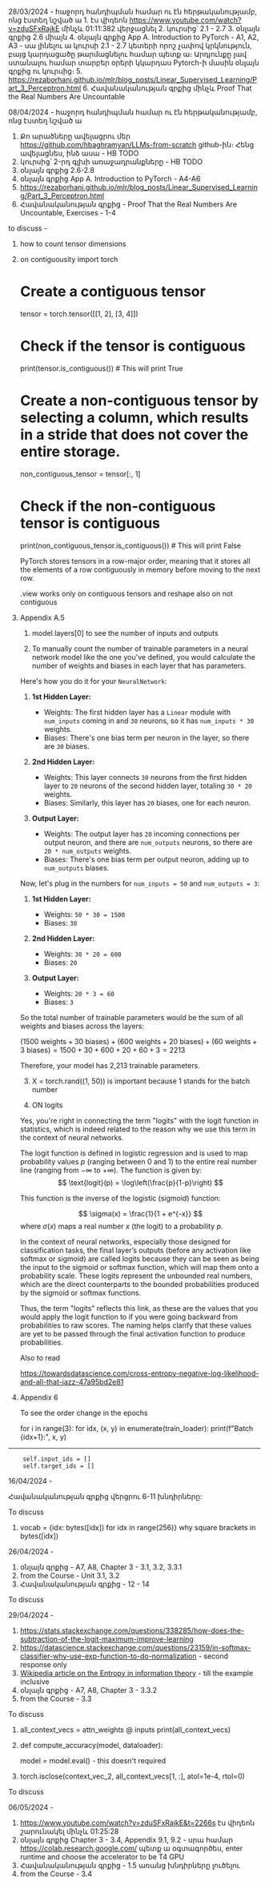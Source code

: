 28/03/2024 - հաջորդ հանդիպման համար ու էն հերթականությամբ, ոնց էստեղ նշված ա
1.⁠ ⁠էս վիդեոն https://www.youtube.com/watch?v=zduSFxRajkE մինչև 01:11:382 վերջացնել
2. ⁠կուրսից՝ 2.1 - 2.7
3. օնլայն գրքից 2.6 միայն
4. օնլայն գրքից App A. Introduction to PyTorch - A1, A2, A3 - սա լինելու ա կուրսի 2.1 - 2.7 կետերի որոշ չափով կրկնություն, բայց կարդացածը թարմացնելու համար պետք ա։ Արդյունքը լավ ստանալու համար տարբեր օրերի կկարդաս Pytorch-ի մասին օնլայն գրքից ու կուրսից։
5. https://rezaborhani.github.io/mlr/blog_posts/Linear_Supervised_Learning/Part_3_Perceptron.html
6. ⁠⁠Հավանականության գրքից մինչև Proof That the Real Numbers Are Uncountable


08/04/2024 - հաջորդ հանդիպման համար ու էն հերթականությամբ, ոնց էստեղ նշված ա
1. Քո արածները ավելացրու մեր https://github.com/hbaghramyan/LLMs-from-scratch github-ին։ Հենց ավելացնես, ինձ ասա - HB TODO
2. ⁠կուրսից՝ 2-րդ գլխի առաջադրանքները - HB TODO
3. օնլայն գրքից 2.6-2.8
4. օնլայն գրքից App A. Introduction to PyTorch - A4-A6
5. https://rezaborhani.github.io/mlr/blog_posts/Linear_Supervised_Learning/Part_3_Perceptron.html
6. ⁠⁠Հավանականության գրքից - Proof That the Real Numbers Are Uncountable, Exercises - 1-4

to discuss - 
1. how to count tensor dimensions
2. on contiguousity
    import torch

    # Create a contiguous tensor
    tensor = torch.tensor([[1, 2], [3, 4]])

    # Check if the tensor is contiguous
    print(tensor.is_contiguous())  # This will print True

    # Create a non-contiguous tensor by selecting a column, which results in a stride that does not cover the entire storage.
    non_contiguous_tensor = tensor[:, 1]

    # Check if the non-contiguous tensor is contiguous
    print(non_contiguous_tensor.is_contiguous())  # This will print False

    PyTorch stores tensors in a row-major order, meaning that it stores all the elements of a row contiguously in memory before moving to the next row.

    .view works only on contiguous tensors and reshape also on not contiguous
3. Appendix A.5
    1. model.layers[0] to see the number of inputs and outputs

    2. To manually count the number of trainable parameters in a neural network model like the one you've defined, you would calculate the number of weights and biases in each layer that has parameters. 

    Here's how you do it for your `NeuralNetwork`:

    1. **1st Hidden Layer:**
        - Weights: The first hidden layer has a `Linear` module with `num_inputs` coming in and `30` neurons, so it has `num_inputs * 30` weights.
        - Biases: There's one bias term per neuron in the layer, so there are `30` biases.

    2. **2nd Hidden Layer:**
        - Weights: This layer connects `30` neurons from the first hidden layer to `20` neurons of the second hidden layer, totaling `30 * 20` weights.
        - Biases: Similarly, this layer has `20` biases, one for each neuron.

    3. **Output Layer:**
        - Weights: The output layer has `20` incoming connections per output neuron, and there are `num_outputs` neurons, so there are `20 * num_outputs` weights.
        - Biases: There's one bias term per output neuron, adding up to `num_outputs` biases.

    Now, let's plug in the numbers for `num_inputs = 50` and `num_outputs = 3`:

    1. **1st Hidden Layer:**
        - Weights: `50 * 30 = 1500`
        - Biases: `30`

    2. **2nd Hidden Layer:**
        - Weights: `30 * 20 = 600`
        - Biases: `20`

    3. **Output Layer:**
        - Weights: `20 * 3 = 60`
        - Biases: `3`

    So the total number of trainable parameters would be the sum of all weights and biases across the layers:


    $(1500 \text{ weights} + 30 \text{ biases}) + (600 \text{ weights} + 20 \text{ biases}) + (60 \text{ weights} + 3 \text{ biases}) = 1500 + 30 + 600 + 20 + 60 + 3 = 2213$

    Therefore, your model has 2,213 trainable parameters.

    3. X = torch.rand((1, 50)) is important because 1 stands for the batch number

    4. ON logits

    Yes, you're right in connecting the term "logits" with the logit function in statistics, which is indeed related to the reason why we use this term in the context of neural networks.

    The logit function is defined in logistic regression and is used to map probability values $p$ (ranging between 0 and 1) to the entire real number line (ranging from $-\infty$ to $+\infty$). The function is given by:
    $$
    \text{logit}(p) = \log\left(\frac{p}{1-p}\right)
    $$

    This function is the inverse of the logistic (sigmoid) function:

    $$
    \sigma(x) = \frac{1}{1 + e^{-x}}
    $$
    where $\sigma(x)$ maps a real number $x$ (the logit) to a probability $p$.

    In the context of neural networks, especially those designed for classification tasks, the final layer’s outputs (before any activation like softmax or sigmoid) are called logits because they can be seen as being the input to the sigmoid or softmax function, which will map them onto a probability scale. These logits represent the unbounded real numbers, which are the direct counterparts to the bounded probabilities produced by the sigmoid or softmax functions.

    Thus, the term "logits" reflects this link, as these are the values that you would apply the logit function to if you were going backward from probabilities to raw scores. The naming helps clarify that these values are yet to be passed through the final activation function to produce probabilities.

    Also to read

    https://towardsdatascience.com/cross-entropy-negative-log-likelihood-and-all-that-jazz-47a95bd2e81

4. Appendix 6

    To see the order change in the epochs

    for i in range(3):
    for idx, (x, y) in enumerate(train_loader):
        print(f"Batch {idx+1}:", x, y)
______________________________________
        self.input_ids = []
        self.target_ids = []

16/04/2024 -

Հավանականության գրքից վերցրու 6-11 խնդիրները:

To discuss

1. vocab = {idx: bytes([idx]) for idx in range(256)} why square brackets in bytes([idx])

26/04/2024 -

1. օնլայն գրքից - A7, A8, Chapter 3 - 3.1, 3.2, 3.3.1
2. from the Course - Unit 3.1, 3.2
3. Հավանականության գրքից - 12 - 14

To discuss

29/04/2024 - 


1. https://stats.stackexchange.com/questions/338285/how-does-the-subtraction-of-the-logit-maximum-improve-learning
2. https://datascience.stackexchange.com/questions/23159/in-softmax-classifier-why-use-exp-function-to-do-normalization - second response only
3. [Wikipedia article on the Entropy in information theory](https://en.wikipedia.org/wiki/Entropy_%28information_theory%29) - till the example inclusive
4. օնլայն գրքից - A7, A8, Chapter 3 - 3.3.2
5. from the Course - 3.3

To discuss
1. all_context_vecs = attn_weights @ inputs
    print(all_context_vecs)
2. def compute_accuracy(model, dataloader):

    model = model.eval() - this doesn't required

3. torch.isclose(context_vec_2, all_context_vecs[1, :], atol=1e-4, rtol=0)

To discuss

06/05/2024 - 

1. https://www.youtube.com/watch?v=zduSFxRajkE&t=2266s էս վիդեոն շարունակել մինչև 01:25:28
2. օնլայն գրքից Chapter 3 - 3.4, Appendix 9.1, 9.2 - սրա համար https://colab.research.google.com/ պետք ա օգտագործես, enter runtime and choose the accelerator to be T4 GPU
3. Հավանականության գրքից - 1.5 առանց խնդիրները լուծելու
4. from the Course - 3.4